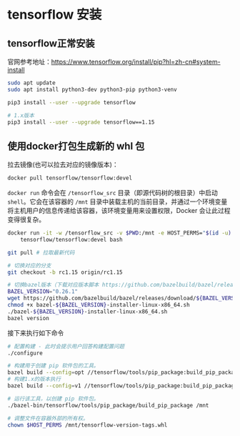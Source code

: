 # tensorflow 安装

## tensorflow正常安装

官网参考地址：https://www.tensorflow.org/install/pip?hl=zh-cn#system-install

```bash
sudo apt update
sudo apt install python3-dev python3-pip python3-venv

pip3 install --user --upgrade tensorflow

# 1.x版本
pip3 install --user --upgrade tensorflow==1.15
```

## 使用docker打包生成新的 whl 包

拉去镜像(也可以拉去对应的镜像版本)：

```bash
docker pull tensorflow/tensorflow:devel
```

`docker run` 命令会在 `/tensorflow_src` 目录（即源代码树的根目录）中启动 `shell`。它会在该容器的 `/mnt` 目录中装载主机的当前目录，并通过一个环境变量将主机用户的信息传递给该容器，该环境变量用来设置权限，Docker 会让此过程变得很复杂。

```bash
docker run -it -w /tensorflow_src -v $PWD:/mnt -e HOST_PERMS="$(id -u):$(id -g)" \
    tensorflow/tensorflow:devel bash

git pull # 拉取最新代码

# 切换对应的分支
git checkout -b rc1.15 origin/rc1.15

# 切换bazel版本（下载对应版本脚本 https://github.com/bazelbuild/bazel/releases ）
BAZEL_VERSION="0.26.1"
wget https://github.com/bazelbuild/bazel/releases/download/${BAZEL_VERSION}/bazel-${BAZEL_VERSION}-installer-linux-x86_64.sh
chmod +x bazel-${BAZEL_VERSION}-installer-linux-x86_64.sh
./bazel-${BAZEL_VERSION}-installer-linux-x86_64.sh
bazel version
```

接下来执行如下命令

```bash
# 配置构建 - 此时会提示用户回答构建配置问题
./configure

# 构建用于创建 pip 软件包的工具。
bazel build --config=opt //tensorflow/tools/pip_package:build_pip_package
# 构建1.x的版本执行
bazel build --config=v1 //tensorflow/tools/pip_package:build_pip_package

# 运行该工具，以创建 pip 软件包。
./bazel-bin/tensorflow/tools/pip_package/build_pip_package /mnt

# 调整文件在容器外部的所有权。
chown $HOST_PERMS /mnt/tensorflow-version-tags.whl
```
